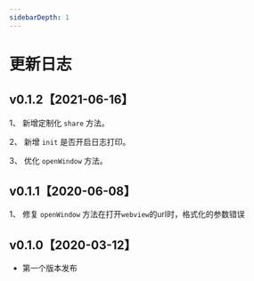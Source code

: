 ```yaml
---
sidebarDepth: 1
---
```


# 更新日志

## v0.1.2【2021-06-16】

1、 新增定制化 `share` 方法。

2、 新增 `init` 是否开启日志打印。

3、 优化 `openWindow` 方法。


## v0.1.1【2020-06-08】

1、 修复 `openWindow` 方法在打开`webview`的url时，格式化的参数错误


## v0.1.0【2020-03-12】

- 第一个版本发布
